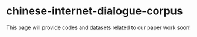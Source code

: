 # chinese-internet-dialogue-corpus
This page will provide codes and datasets related to our paper work soon!
